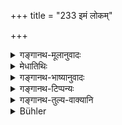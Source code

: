 +++
title = "233 इमं लोकम्"

+++

<details><summary>गङ्गानथ-मूलानुवादः</summary>

He acquires this region by devotion to his Mother, the middle region by devotion to his Father, and the region of Brahman by serving his Preceptor.—(233)
</details>

<details><summary>मेधातिथिः</summary>

अयं लोकः पृथिवी । भारसहत्वात् तुल्या माता पृथिव्या । **पितृभक्त्या** मध्यमो लोको ऽन्तरिक्षम् । प्रजापतिः पितोक्तः । मध्यमस्थानश् च प्रजापतिर् नैरुक्तानाम् । स हि वर्षकर्मणां प्रजानां पाता वा पालयिता वा । **ब्रह्मलोकम्** आदित्यलोकम् । आदित्यो ब्रह्मेत्यादेशः । **लोकः** स्थानविशेषस् तम् **अश्नुते** प्राप्नोति । 

- अर्थवादा एते । तत्र नाभिनिवेष्टव्यम् । न च लोकाधिपत्यकामस्य तदाराधनाधिकारः । नायं काम्यो विधिः । पितृत्वम् एवात्र निमित्तम्, अकरणे शास्त्रातिक्रमः ॥ २.२३३ ॥
</details>

<details><summary>गङ्गानथ-भाष्यानुवादः</summary>

‘*This region*;’—*i.e*., the Earth; the Mother being equal to the Earth, on account of both of them being capable of bearing burdens.

‘*By devotion to his* *Father*, *the middle region*;’—*i.e*., the sky. The Father has been described as Prajāpati; and according to the followers of the Nirukta, Prajāpati has his abode in the middle Region; and he is the sustainer or protector of men.

‘*The Region of Brahman*’—*i.e*., the solar region; according to the declaration (in the *Chāndogya Upaniṣad*) that ‘the Sun is Brahman, such is the teaching.’

‘*Region*’—means a particular place.

‘*Acquires*’—gains.

All this is a purely commendatory statement; and much attention need not be paid to it. Nor is it that only persons desirous of sovereignty over the said regions are to do honour to the Rather, etc.; for the injunction is not an optional one. In fact, the mere fact of the person being one’s father is the sole condition of his being honoured; and the omission of it involves a transgression of the scriptures.—(233)
</details>

<details><summary>गङ्गानथ-टिप्पन्यः</summary>

This verse is quoted in *Parāśaramādhava* (Ācāra, p. 336) under the section ‘Worship of the Guru’;—in *Prāyaścittaviveka* (p. 129);—and in
*Smṛticandrikā* (Saṃskāra, p. 95).
</details>

<details><summary>गङ्गानथ-तुल्य-वाक्यानि</summary>

*Viṣṇu* (31.10).—\[Reproduces Manu.\]

*Śruti* (Parāśaramādhava, p. 336).—‘These objects become manifest to
that person who has the highest devotion to God, and as towards God so towards the Guru.’

*Śivapurāṇa* (Parāśaramādhava, p. 336).—‘The Guru has been declared to
be Śiva.’

*Mahāhhārata* (12.108.9).—(Same as Manu.)
</details>

<details><summary>Bühler</summary>

233	By honouring his mother he gains this (nether) world, by honouring his father the middle sphere, but by obedience to his teacher the world of Brahman.
</details>
